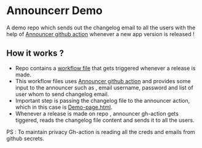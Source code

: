 # Announcerr Demo

A demo repo which sends out the changelog email to all the users with the help of [Announcer github action](https://github.com/marketplace/actions/announcerr) whenever a new app version is released !

## How it works ?
* Repo contains a [workflow file](https://github.com/singhkshitij/announcerr-demo/blob/master/.github/workflows/release.yml) that gets triggered whenever a release is made.
* This workflow files uses [Announcer github action](https://github.com/marketplace/actions/announcerr) and provides some input to the announcer such as , email username, password and list of user whom to send changelog email.
* Important step is passing the changelog file to the announcer action, which in this case is [Demo-page.html](https://github.com/singhkshitij/announcerr-demo/blob/master/demo-page.html).
* Whenever a release is made on repo , announcer gh-action gets tiggered, reads the changelog file content and sends it to all the users.

PS : To maintain privacy Gh-action is reading all the creds and emails from github secrets.
